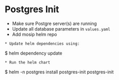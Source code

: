 # Postgres Init

* Make sure Postgre server(s) are running
* Update all database parameters in `values.yaml`
* Add mosip helm repo
```
* Update helm dependencies using:
```
$ helm dependency update
```
* Run the helm chart
```
$ helm -n postgres install postgres-init postgres-init
```
